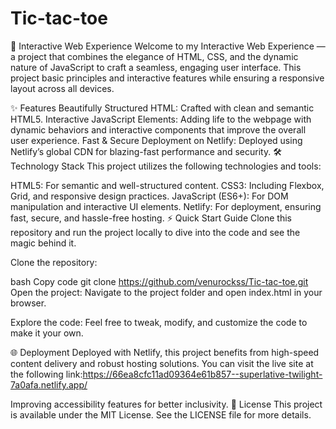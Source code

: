 # Tic-tac-toe
🌟 Interactive Web Experience
Welcome to my Interactive Web Experience — a project that combines the elegance of HTML, CSS, and the dynamic nature of JavaScript to craft a seamless, engaging user interface. This project basic principles and interactive features while ensuring a responsive layout across all devices.

✨ Features
Beautifully Structured HTML: Crafted with clean and semantic HTML5.
Interactive JavaScript Elements: Adding life to the webpage with dynamic behaviors and interactive components that improve the overall user experience.
Fast & Secure Deployment on Netlify: Deployed using Netlify’s global CDN for blazing-fast performance and security.
🛠️ Technology Stack
This project utilizes the following technologies and tools:

HTML5: For semantic and well-structured content.
CSS3: Including Flexbox, Grid, and responsive design practices.
JavaScript (ES6+): For DOM manipulation and interactive UI elements.
Netlify: For deployment, ensuring fast, secure, and hassle-free hosting.
⚡ Quick Start Guide
Clone this repository and run the project locally to dive into the code and see the magic behind it.

Clone the repository:

bash
Copy code
git clone https://github.com/venurockss/Tic-tac-toe.git
Open the project: Navigate to the project folder and open index.html in your browser.

Explore the code: Feel free to tweak, modify, and customize the code to make it your own.

🌐 Deployment
Deployed with Netlify, this project benefits from high-speed content delivery and robust hosting solutions. You can visit the live site at the following link:https://66ea8cfc11ad09364e61b857--superlative-twilight-7a0afa.netlify.app/


Improving accessibility features for better inclusivity.
📜 License
This project is available under the MIT License. See the LICENSE file for more details.

